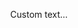 <script context="module">
  import { fetchMetaData } from '$lib/load.js';
  const filename = 'Svg.json';
  export const load = fetchMetaData(filename);
</script>

<script>
  import Header from '$lib/Header.svelte';
  import APITable from '$lib/APITable.svelte'
  
  export let meta;
</script>

<Header name={meta.name} description={meta.description} />

Custom text...

<APITable params={meta.props} />

